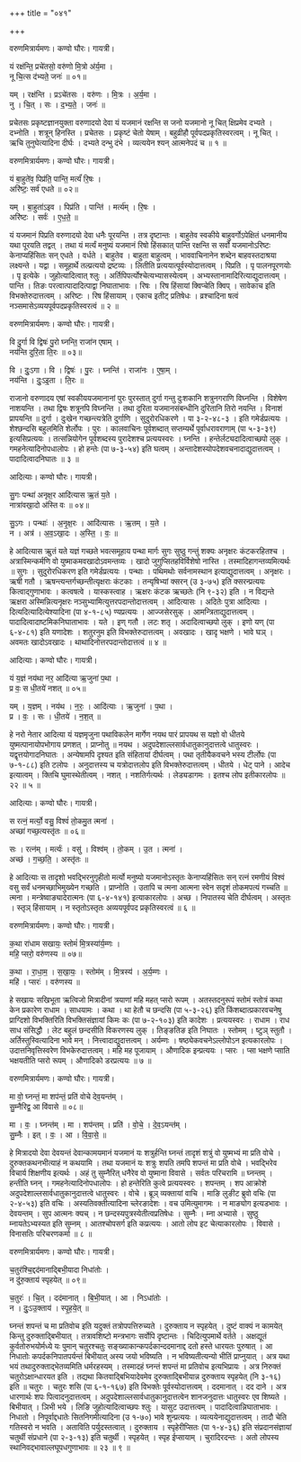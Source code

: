 +++
title = "०४१"

+++


वरुणमित्रार्यमणः। कण्वो घौरः। गायत्री।

यं रक्ष॑न्ति॒ प्रचे॑तसो॒ वरु॑णो मि॒त्रो अ॑र्य॒मा ।  
नू चि॒त्स द॑भ्यते॒ जनः॑ ॥ ०१॥

यम् । रक्ष॑न्ति । प्रऽचे॑तसः । वरु॑णः । मि॒त्रः । अ॒र्य॒मा ।  
नु । चि॒त् । सः । द॒भ्य॒ते॒ । जनः॑ ॥

प्रचेतसः प्रकृष्टज्ञानयुक्ता वरुणादयो देवा यं यजमानं रक्षन्ति स जनो यजमानो नू चित् क्षिप्रमेव दभ्यते । दभ्नोति । शत्रून् हिनस्ति । प्रचेतसः । प्रकृष्टं चेतो येषाम् । बहुव्रीहौ पूर्वपदप्रकृतिस्वरत्वम् । नू चित् । ऋचि तुनुघेत्यादिना दीर्घः । दभ्यते दन्भु दंभे । व्यत्ययेन श्यन् आत्मनेपदं च ॥ १ ॥

वरुणमित्रार्यमणः। कण्वो घौरः। गायत्री।

यं बा॒हुते॑व॒ पिप्र॑ति॒ पान्ति॒ मर्त्यं॑ रि॒षः ।  
अरि॑ष्टः॒ सर्व॑ एधते ॥ ०२॥

यम् । बा॒हुता॑ऽइव । पिप्र॑ति । पान्ति॑ । मर्त्य॑म् । रि॒षः ।  
अरि॑ष्टः । सर्वः॑ । ए॒ध॒ते॒ ॥

यं यजमानं पिप्रति वरुणादयो देवा धनैः पूरयन्ति । तत्र दृष्टान्तः । बाहुतेव स्वकीये बाहुवर्गोऽपेक्षितं धनमानीय यथा पूरयति तद्वत् । तथा यं मर्त्यं मनुष्यं यजमानं रिषो हिंसकात् पान्ति रक्षन्ति स सर्वो यजमानोऽरिष्टः केनाप्यहिंसितः सन् एधते । वर्धते । बाहुतेव । बाहुता बाहुत्वम् । भाववाचिनानेन शब्देन बाहवस्तदाश्रया लक्ष्यन्ते । यद्वा । समूहार्थे तल्प्रत्ययो द्रष्टव्यः । लितीति प्रत्ययात्पूर्वस्योदात्तत्वम् । पिप्रति । पृ पालनपूरणयोः । पृ इत्येके । जुहोत्यादित्वात् श्लुः । अर्तिपिपर्त्योश्चेत्यभ्यासस्येत्वम् । अभ्यस्तानामादिरित्याद्युदात्तत्वम् । पान्ति । तिङः परत्वात्पादादित्पाद्वा निघाताभावः । रिषः । रिष हिंसायां क्विप्चेति क्विप् । सावेकाच इति विभक्तेरुदात्तत्वम् । अरिष्टः । रिष हिंसायाम् । एकाच इतीट् प्रतिषेधः । व्रश्चादिना षत्वं नञ्समासेऽव्ययपूर्वपदप्रकृतिस्वरत्वं ॥ २ ॥

वरुणमित्रार्यमणः। कण्वो घौरः। गायत्री।

वि दु॒र्गा वि द्विषः॑ पु॒रो घ्नन्ति॒ राजा॑न एषाम् ।  
नय॑न्ति दुरि॒ता ति॒रः ॥ ०३॥

वि । दुः॒ऽगा । वि । द्विषः॑ । पु॒रः । घ्नन्ति॑ । राजा॑नः । ए॒षा॒म् ।  
नय॑न्ति । दुः॒ऽइ॒ता । ति॒रः ॥

राजानो वरुणादय एषां स्वकीययजमानानां पुरः पुरस्तात् दुर्गा गन्तु दुःशकानि शत्रुनगराणि विघ्नन्ति । विशेषेण नाशयन्ति । तथा द्विषः शत्रूनपि विघ्नन्ति । तथा दुरिता यजमानसंबन्धीनि दुरितानि तिरो नयन्ति । विनाशं प्रापयन्ति ॥ दुर्गा । दुःखेन गच्छन्त्यत्रेति दुर्गाणि । सुदुरोरधिकरणे । पा ३-२-४८-३ । इति गमेर्डप्रत्ययः । शेश्छन्दसि बहुलमिति शेर्लोपः । पुरः । कालवाचिनः पूर्वशब्दात् सप्तम्यर्थे पूर्वाधरावराणाम् (पा ५-३-३९) इत्यसिप्रत्ययः । तत्सन्नियोगेन पूर्वशब्दस्य पुरादेशश्च प्रत्ययस्वरः । घ्नन्ति । हन्तेर्लट्यदादित्वाच्छपो लुक् । गमहनेत्यादिनोपधालोपः । हो हन्तेः (पा ७-३-५४) इति घत्वम् । अन्तादेशस्योपदेशवचनादाद्युदात्तत्वम् । पादादित्वादनिघातः ॥ ३ ॥

आदित्याः। कण्वो घौरः। गायत्री।

सु॒गः पन्था॑ अनृक्ष॒र आदि॑त्यास ऋ॒तं य॒ते ।  
नात्रा॑वखा॒दो अ॑स्ति वः ॥ ०४॥

सु॒ऽगः । पन्थाः॑ । अ॒नृ॒क्ष॒रः । आदि॑त्यासः । ऋ॒तम् । य॒ते ।  
न । अत्र॑ । अ॒व॒ऽखा॒दः । अ॒स्ति॒ । वः॒ ॥

हे आदित्यास ऋुतं यते यज्ञं गच्छते भवत्समूहाय पन्था मार्गः सुगः सुष्ठु गन्तुं शक्यः अनृक्षरः कंटकरहितश्च । अत्रास्मिन्कर्मणि वो युष्माकमवखादोऽवमन्तव्यः । खादो जुगुप्सितहविर्विशेषो नास्ति । तस्मादिहागन्तव्यमित्यर्थः ॥ सुगः । सुदुरोरधिकरण इति गमेर्डप्रत्ययः । पन्थाः । पथिमथोः सर्वनामस्थान इत्याद्युदात्तत्वम् । अनृक्षरः । ऋषी गतौ । ऋषन्त्यन्तर्गच्छन्तीत्यृक्षराः कंटकाः । तन्यृषिभ्यां क्सरन् (उ ३-७५) इति क्सरन्प्रत्ययः कित्वाद्गुणाभावः । कत्वषत्वे । यास्कस्त्वाह । ऋक्षरः कंटक ऋच्छतेः (नि ९-३२) इति । न विद्यन्ते ऋक्षरा अस्मिन्नित्यनृक्षरः नञ्सुभ्यामित्युत्तरपदान्तोदात्तत्वम् । आदित्यासः । अदितेः पुत्रा आदित्याः । दित्यदित्यादित्येश्यादिना (पा ४-१-८५) ण्यप्रत्ययः । आज्जसेरसुक् । आमन्त्रिताद्युदात्तत्वम् । पादादित्वादाष्टमिकनिघाताभावः । यते । इण् गतौ । लटः शतृ । अदादित्वाच्छपो लुक् । इणो यण् (पा ६-४-८१) इति यणादेशः । शतुरनुम इति विभक्तेरुदात्तत्वम् । अवखादः । खादृ भक्षणे । भावे घञ् । अवमतः खादोऽवखादः । थाथादिनोत्तरपदान्तोदात्तत्वं ॥ ४ ॥

आदित्याः। कण्वो घौरः। गायत्री।

यं य॒ज्ञं नय॑था नर॒ आदि॑त्या ऋ॒जुना॑ प॒था ।  
प्र वः॒ स धी॒तये॑ नशत् ॥ ०५॥

यम् । य॒ज्ञम् । नय॑थ । न॒रः॒ । आदि॑त्याः । ऋ॒जुना॑ । प॒था ।  
प्र । वः॒ । सः । धी॒तये॑ । न॒श॒त् ॥

हे नरो नेतार आदित्या यं यज्ञमृजुना पथाविकलेन मार्गेण नयथ पारं प्रापयथ स यज्ञो वो धीतये युष्मत्पानायोपभोगाय प्रणशत् । प्राप्नोतु ॥ नयथ । अदुपदेशाल्लसार्वधातुकानुदात्तत्वे धातुस्वरः । यद्वृत्तयोगादनिघातः । अन्येषामपि दृश्यत इति संहितायां दीर्घत्वम् । पथा तृतीयैकवचने भस्य टीर्लोपः (पा ७-१-८८) इति टलोपः । अनुदात्तस्य च यत्रोदात्तलोप इति विभक्तेरुदात्तत्वम् । धीतये । धेट् पाने । आदेच इत्यात्वम् । क्तिचि घुमास्थेतीत्वम् । नशत् । नशतिर्गत्यर्थः । लेड्यडागमः । इतश्च लोप इतीकारलोपः ॥ २२ ॥ ५ ॥

आदित्याः। कण्वो घौरः। गायत्री।

स रत्नं॒ मर्त्यो॒ वसु॒ विश्वं॑ तो॒कमु॒त त्मना॑ ।  
अच्छा॑ गच्छ॒त्यस्तृ॑तः ॥ ०६॥

सः । रत्न॑म् । मर्त्यः॑ । वसु॑ । विश्व॑म् । तो॒कम् । उ॒त । त्मना॑ ।  
अच्छ॑ । ग॒च्छ॒ति॒ । अस्तृ॑तः ॥

हे आदित्याः स तादृशो भवद्भिरनुगृहीतो मर्त्यो मनुष्यो यजमानोऽस्तृतः केनाप्यहिंसितः सन् रत्नं रमणीयं विश्वं वसु सर्वं धनमच्छाभिमुख्येन गच्छति । प्राप्नोति । उतापि च त्मना आत्मना स्वेन सदृशं तोकमपत्यं गच्चति ॥ त्मना । मन्त्रेष्वाङ्यादेरात्मनः (पा ६-४-१४१) इत्याकारलोपः । अच्छ । निपातस्य चेति दीर्घत्वम् । अस्तृतः । स्तृञ् हिंसायाम् । न स्तृतोऽस्तृतः अव्ययपूर्वपद प्रकृतिस्वरत्वं ॥ ६ ॥

वरुणमित्रार्यमणः। कण्वो घौरः। गायत्री।

क॒था रा॑धाम सखायः॒ स्तोमं॑ मि॒त्रस्या॑र्य॒म्णः ।  
महि॒ प्सरो॒ वरु॑णस्य ॥ ०७॥

क॒था । रा॒धा॒म॒ । स॒खा॒यः॒ । स्तोम॑म् । मि॒त्रस्य॑ । अ॒र्य॒म्णः ।  
महि॑ । प्सरः॑ । वरु॑णस्य ॥

हे सखायः सखिभूता ऋत्विजो मित्रादीनां त्रयाणां महि महत् प्सरो रूपम् । अतस्तदनुरूपं स्तोमं स्तोत्रं कथा केन प्रकारेण राधाम । साधयामः । कथा । था हेतौ च छन्दसि (पा ५-३-२६) इति किंशब्दात्प्रकारवचनेषु प्राग्दिशो विभक्तिरिति विभक्तिसंज्ञायां किमः कः (पा ७-२-१०३) इति कादेशः । प्रत्ययस्वरः । राधाम । राध साध संसिद्धौ । लेट बहुलं छन्दसीति विकरणस्य लुक् । तिङ्ङतिङ इति निघातः । स्तोमम् । ष्टुञ् स्तुतौ । अर्तिस्तुस्वित्यादिना भावे मन् । नित्त्वादाद्युदात्तत्वम् । अर्यम्णः । षष्ठ्येकवचनेऽल्लोपोऽन इत्यकारलोपः । उदात्तनिवृत्तिस्वरेण विभकेरुदात्तत्वम् । महि मह पूजायाम् । औणादिक इन्प्रत्ययः । प्सरः । प्सा भक्षणे प्साति भक्षयतीति प्सरो रूपम् । औणादिको डरप्रत्ययः ॥ ७ ॥

वरुणमित्रार्यमणः। कण्वो घौरः। गायत्री।

मा वो॒ घ्नन्तं॒ मा शप॑न्तं॒ प्रति॑ वोचे देव॒यन्त॑म् ।  
सु॒म्नैरिद्व॒ आ वि॑वासे ॥ ०८॥

मा । वः॒ । घ्नन्त॑म् । मा । शप॑न्तम् । प्रति॑ । वो॒चे॒ । दे॒व॒ऽयन्त॑म् ।  
सु॒म्नैः । इत् । वः॒ । आ । वि॒वा॒से॒ ॥

हे मित्रादयो देवा देवयन्तं देवान्कामयमानं यजमानं यः शत्रुर्हन्ति घ्नन्तं तादृशं शत्रुं वो युष्मभ्यं मा प्रति वोचे । दुरुक्तकथनभीत्याहं न कथयामि । तथा यजमानं यः शत्रुः शपति तमपि शपन्तं मा प्रति वोचे । भवद्भिरेव विचार्य शिक्षणीय इत्यर्थः । अहं तु सुम्नैरित् धनैरेव वो युष्माना विवासे । सर्वतः परिचरामि ॥ घ्नन्तम् । हन्तीति घ्नन् । गमहनेत्यादिनोपधालोपः । हो हन्तेरिति कुत्वे प्रत्ययस्वरः । शपन्तम् । शप आक्रोशे अदुपदेशाल्लसार्वधातुकानुदात्तत्वे धातुस्वरः । वोचे । ब्रूञ् व्यक्तायां वाचि । माङि लुङीट ब्रुवो वचिः (पा २-४-५३) इति वचिः । अस्यतिवक्तीत्यादिना च्लेरङादेशः । वच उमित्युमागमः । न माङ्योग इत्यडभावः । देवयन्तम् । सुप आत्मनः क्यच् । न छन्दस्यपुत्रस्येतीत्वप्रतिषेधः । सुम्नैः । म्ना अभ्यासे । सुष्ठु म्नायतेऽभ्यस्यत इति सुम्नम् । आतश्चोपसर्ग इति कप्रत्ययः । आतो लोप इट चेत्याकारलोपः । विवासे । विनासतिः परिचरणकर्मा ॥ ८ ॥

वरुणमित्रार्यमणः। कण्वो घौरः। गायत्री।

च॒तुर॑श्चि॒द्दद॑मानाद्बिभी॒यादा निधा॑तोः ।  
न दु॑रु॒क्ताय॑ स्पृहयेत् ॥ ०९॥

च॒तुरः॑ । चि॒त् । दद॑मानात् । बि॒भी॒यात् । आ । निऽधा॑तोः ।  
न । दुः॒ऽउ॒क्ताय॑ । स्पृ॒ह॒ये॒त् ॥

घ्नन्तं शपन्तं च मा प्रतिवोच इति यदुक्तं तत्रोपपत्तिरुच्यते । दुरुक्ताय न स्पृहयेत् । दुष्टं वाक्यं न कामयेत् किन्तु दुरुक्ताद्बिभीयात् । तत्रावशिष्टो मन्त्रभागः सर्वोपि दृष्टान्तः । चिदित्युपमार्थे वर्तते । अक्षद्यूतं कुर्वतोरुभयोर्मध्ये यः पुमान् चतुरश्चतुः सङ्ख्याकान्कपर्दकान्ददमानाद्द दतो हस्ते धारयतः पुरुषात् । आ निधातोः कपर्दकनिपातपर्यन्तं बिभीयात् अस्य जयो भविष्यति । न भविष्यतीत्यन्यो भीतिं प्राप्नुयात् । अत्र यथा भयं तथादुरुक्ताद्भेतव्यमिति धर्मरहस्यम् । तस्मादहं घ्नन्तं शपन्तं मा प्रतिवोच इत्यभिप्रायः । अत्र निरुक्तं चतुरोऽक्षान्धारयत इति । तद्यथा कितवाद्बिभियादेवमेव दुरुक्ताद्बिभीयान्न दुरुक्ताय स्पृहयेत् (नि ३-१६) इति ॥ चतुरः । चतुरः शसि (पा ६-१-१६७) इति विभक्तेः पूर्वस्योदात्तत्वम् । ददमानात् । दद दाने । अत्र धारणार्थः शपः पित्वादनुदात्तत्वम् । अदुपदेशाल्लसार्वधातुकानुदात्तत्वेन शानजनुदात्तः धातुस्वरः एव शिष्यते । बिभीयात् । ञिभी भये । लिङि जुहोत्यादित्वाच्छपः श्लुः । यासुट उदात्तत्वम् । पादादित्वान्निघाताभावः । निधातो । निपूर्वाद्दधातेः सितनिगमीत्यादिना (उ १-७०) भावे शुन्प्रत्ययः । व्यत्ययेनाद्युदात्तत्वम् । तादौ चेति गतिस्वरो न भवति । अताविति पर्युदस्तत्वात् । दुरुक्ताय । स्पृहेरीप्सितः (पा १-४-३६) इति संप्रदानसंज्ञायां चतुर्थी संप्रधाने (पा २-३-१३) इति चतुर्थी । स्पृहयेत् । स्पृह ईप्सायाम् । चुरादिरदन्तः । अतो लोपस्य स्थानिवद्भावाल्लघूपधगुणाभावः ॥ २३ ॥ ९ ॥